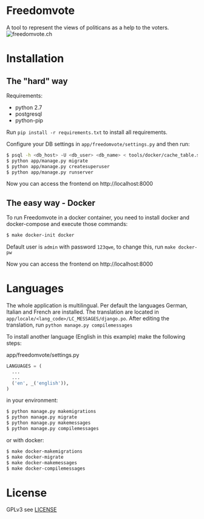 # Freedomvote
A tool to represent the views of politicans as a help to the voters.
![freedomvote.ch](https://raw.githubusercontent.com/adfinis-sygroup/freedomvote/master/tools/screenshot.png)
# Installation
## The "hard" way
Requirements:

* python 2.7
* postgresql
* python-pip

Run `pip install -r requirements.txt` to install all requirements.

Configure your DB settings in `app/freedomvote/settings.py` and then run:
```bash
$ psql -h <db_host> -U <db_user> <db_name> < tools/docker/cache_table.sql
$ python app/manage.py migrate
$ python app/manage.py createsuperuser
$ python app/manage.py runserver
```

Now you can access the frontend on http://localhost:8000

## The easy way - Docker
To run Freedomvote in a docker container, you need to install docker and docker-compose and execute those commands:

```bash
$ make docker-init docker
```
Default user is `admin` with password `123qwe`, to change this, run `make docker-pw`

Now you can access the frontend on http://localhost:8000

# Languages
The whole application is multilingual. Per default the languages German, Italian and French are installed.
The translation are located in `app/locale/<lang_code>/LC_MESSAGES/django.po`. After editing the translation, run `python manage.py compilemessages`

To install another language (English in this example) make the following steps:

app/freedomvote/settings.py

```python
LANGUAGES = (
  ...
  ...
  ('en', _('english')),
)
```

in your environment:

```bash
$ python manage.py makemigrations
$ python manage.py migrate
$ python manage.py makemessages
$ python manage.py compilemessages
```
or with docker:
```bash
$ make docker-makemigrations
$ make docker-migrate
$ make docker-makemessages
$ make docker-compilemessages
```

# License
GPLv3 see [LICENSE](https://github.com/adfinis-sygroup/freedomvote/blob/master/LICENSE)
